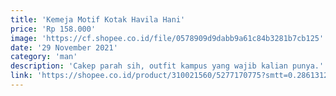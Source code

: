 ```yaml
---
title: 'Kemeja Motif Kotak Havila Hani'
price: 'Rp 158.000'
image: 'https://cf.shopee.co.id/file/0578909d9dabb9a61c84b3281b7cb125'
date: '29 November 2021'
category: 'man'
description: 'Cakep parah sih, outfit kampus yang wajib kalian punya.'
link: 'https://shopee.co.id/product/310021560/5277170775?smtt=0.286131287-1638098636.9'
---
```

